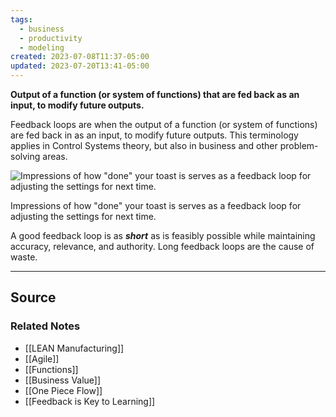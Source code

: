 ```yaml
---
tags:
  - business
  - productivity
  - modeling
created: 2023-07-08T11:37-05:00
updated: 2023-07-20T13:41-05:00
---
```

**Output of a function (or system of functions) that are fed back as an input, to modify future outputs.**

Feedback loops are when the output of a function (or system of functions) are fed back in as an input, to modify future outputs. This terminology applies in Control Systems theory, but also in business and other problem-solving areas.

![Impressions of how "done" your toast is serves as a feedback loop for adjusting the settings for next time.](Untitled%2024.png)

Impressions of how "done" your toast is serves as a feedback loop for adjusting the settings for next time.

A good feedback loop is as ***short*** as is feasibly possible while maintaining accuracy, relevance, and authority. Long feedback loops are the cause of waste.

---

## Source


### Related Notes
- [[LEAN Manufacturing]] 
- [[Agile]] 
- [[Functions]] 
- [[Business Value]] 
- [[One Piece Flow]] 
- [[Feedback is Key to Learning]]